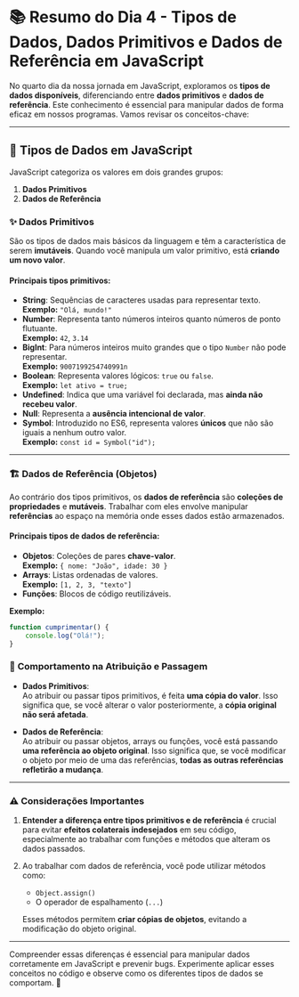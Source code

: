 # 📚 Resumo do Dia 4 - Tipos de Dados, Dados Primitivos e Dados de Referência em JavaScript

No quarto dia da nossa jornada em JavaScript, exploramos os **tipos de dados disponíveis**, diferenciando entre **dados primitivos** e **dados de referência**. Este conhecimento é essencial para manipular dados de forma eficaz em nossos programas. Vamos revisar os conceitos-chave:

---

## 🔑 **Tipos de Dados em JavaScript**

JavaScript categoriza os valores em dois grandes grupos:
1. **Dados Primitivos**
2. **Dados de Referência**

### ✨ **Dados Primitivos**
São os tipos de dados mais básicos da linguagem e têm a característica de serem **imutáveis**. Quando você manipula um valor primitivo, está **criando um novo valor**.

#### Principais tipos primitivos:
- **String**: Sequências de caracteres usadas para representar texto.  
  **Exemplo:** `"Olá, mundo!"`
- **Number**: Representa tanto números inteiros quanto números de ponto flutuante.  
  **Exemplo:** `42`, `3.14`
- **BigInt**: Para números inteiros muito grandes que o tipo `Number` não pode representar.  
  **Exemplo:** `9007199254740991n`
- **Boolean**: Representa valores lógicos: `true` ou `false`.  
  **Exemplo:** `let ativo = true;`
- **Undefined**: Indica que uma variável foi declarada, mas **ainda não recebeu valor**.
- **Null**: Representa a **ausência intencional de valor**.
- **Symbol**: Introduzido no ES6, representa valores **únicos** que não são iguais a nenhum outro valor.  
  **Exemplo:** `const id = Symbol("id");`

---

### 🏗️ **Dados de Referência (Objetos)**

Ao contrário dos tipos primitivos, os **dados de referência** são **coleções de propriedades** e **mutáveis**. Trabalhar com eles envolve manipular **referências** ao espaço na memória onde esses dados estão armazenados.

#### Principais tipos de dados de referência:
- **Objetos**: Coleções de pares **chave-valor**.  
  **Exemplo:** `{ nome: "João", idade: 30 }`
- **Arrays**: Listas ordenadas de valores.  
  **Exemplo:** `[1, 2, 3, "texto"]`
- **Funções**: Blocos de código reutilizáveis.  

**Exemplo:** 

```javascript
function cumprimentar() { 
    console.log("Olá!"); 
}
```

### 🔄 **Comportamento na Atribuição e Passagem**

- **Dados Primitivos**:  
  Ao atribuir ou passar tipos primitivos, é feita **uma cópia do valor**. Isso significa que, se você alterar o valor posteriormente, a **cópia original não será afetada**.

- **Dados de Referência**:  
  Ao atribuir ou passar objetos, arrays ou funções, você está passando **uma referência ao objeto original**. Isso significa que, se você modificar o objeto por meio de uma das referências, **todas as outras referências refletirão a mudança**.

---

### ⚠️ **Considerações Importantes**

1. **Entender a diferença entre tipos primitivos e de referência** é crucial para evitar **efeitos colaterais indesejados** em seu código, especialmente ao trabalhar com funções e métodos que alteram os dados passados.

2. Ao trabalhar com dados de referência, você pode utilizar métodos como:
   - `Object.assign()`
   - O operador de espalhamento (`...`)

   Esses métodos permitem **criar cópias de objetos**, evitando a modificação do objeto original.

---

Compreender essas diferenças é essencial para manipular dados corretamente em JavaScript e prevenir bugs. Experimente aplicar esses conceitos no código e observe como os diferentes tipos de dados se comportam. 🚀
